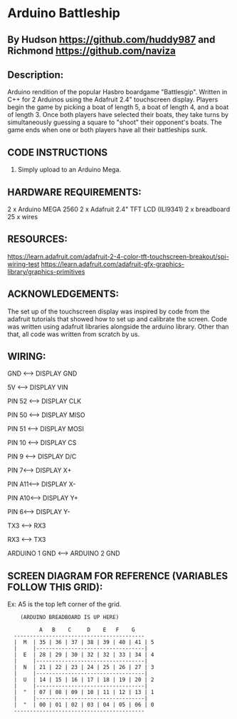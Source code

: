 # Arduino Battleship

## By Hudson https://github.com/huddy987 and Richmond https://github.com/naviza

## Description:
Arduino rendition of the popular Hasbro boardgame "Battlesgip". Written in C++ for
2 Arduinos using the Adafruit 2.4" touchscreen display.
Players begin the game by picking a boat of length 5, a boat of length 4,
and a boat of length 3. Once both players have selected their boats, they take turns by
simultaneously guessing a square to "shoot" their opponent's boats. The game
ends when one or both players have all their battleships sunk.

## CODE INSTRUCTIONS
1. Simply upload to an Arduino Mega.

## HARDWARE REQUIREMENTS:
2 x Arduino MEGA 2560
2 x Adafruit 2.4" TFT LCD (ILI9341)
2 x breadboard
25 x wires

## RESOURCES:
https://learn.adafruit.com/adafruit-2-4-color-tft-touchscreen-breakout/spi-wiring-test
https://learn.adafruit.com/adafruit-gfx-graphics-library/graphics-primitives


## ACKNOWLEDGEMENTS:
The set up of the touchscreen display was inspired by code from the adafruit tutorials that showed how to set up and
calibrate the screen. Code was written using adafruit libraries alongside the arduino library. Other than that,
all code was written from scratch by us.



## WIRING:

GND <--> DISPLAY GND

5V <--> DISPLAY VIN

PIN 52 <--> DISPLAY CLK

PIN 50 <--> DISPLAY MISO

PIN 51 <--> DISPLAY MOSI

PIN 10 <--> DISPLAY CS

PIN 9 <--> DISPLAY D/C

PIN 7<--> DISPLAY X+

PIN A11<--> DISPLAY X-

PIN A10<--> DISPLAY Y+

PIN 6<--> DISPLAY Y-

TX3 <--> RX3

RX3 <--> TX3

ARDUINO 1 GND <--> ARDUINO 2 GND



## SCREEN DIAGRAM FOR REFERENCE (VARIABLES FOLLOW THIS GRID):

Ex: A5 is the top left corner of the grid.


        (ARDUINO BREADBOARD IS UP HERE)

              A   B    C     D    E   F    G
      -----------------------------------------
      |  M  | 35 | 36 | 37 | 38 | 39 | 40 | 41 | 5
      |     |----------------------------------|
      |  E  | 28 | 29 | 30 | 32 | 32 | 33 | 34 | 4
      |     |----------------------------------|
      |  N  | 21 | 22 | 23 | 24 | 25 | 26 | 27 | 3
      |     |----------------------------------|
      |  U  | 14 | 15 | 16 | 17 | 18 | 19 | 20 | 2
      |     |----------------------------------|
      |  "  | 07 | 08 | 09 | 10 | 11 | 12 | 13 | 1
      |     |----------------------------------|
      |  "  | 00 | 01 | 02 | 03 | 04 | 05 | 06 | 0
      -----------------------------------------
